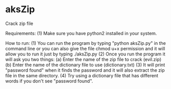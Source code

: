 # aksZip
Crack zip file 

Requirements:
(1) Make sure you have python2 installed in your system.

How to run:
(1) You can run the program by typing "python aksZip.py" in the command line or you can also give the file chmod u+x permission and it will allow you to run it just by typing ./aksZip.py
(2) Once you run the program it will ask you two things:
  (a) Enter the name of the zip file to crack (evil.zip)
  (b) Enter the name of the dictionary file to use (dictionary.txt)
(3) It will print "password found" when it finds the password and it will also extract the zip file in the same directory.
(4) Try using a dictionary file that has different words if you don't see "password found".


